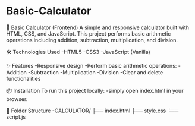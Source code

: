 # Basic-Calculator

🧮 Basic Calculator (Frontend)
A simple and responsive calculator built with HTML, CSS, and JavaScript. This project performs basic arithmetic operations including addition, subtraction, multiplication, and division.

🛠️ Technologies Used
  -HTML5
  -CSS3
  -JavaScript (Vanilla)

✨ Features
  -Responsive design
  -Perform basic arithmetic operations:
    -Addition
    -Subtraction
    -Multiplication
    -Division
  -Clear and delete functionalities

📦 Installation
To run this project locally:
  -simply open index.html in your browser.

📁 Folder Structure
  -CALCULATOR/
   ├── index.html
   ├── style.css
   └── script.js
